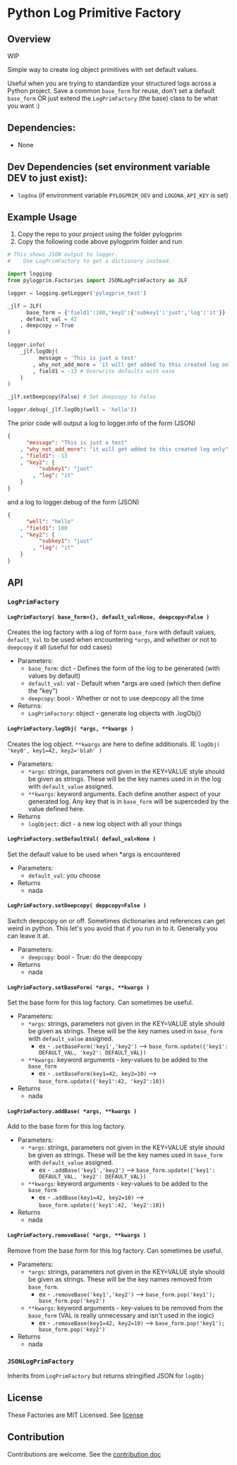# Python Log Primitive Factory

## Overview

WIP

Simple way to create log object primitives with set default values.

Useful when you are trying to standardize your structured logs across a Python project.  Save a common `base_form` for reuse, don't set a default `base_form` OR just extend the `LogPrimFactory` (the base) class to be what you want :)

## Dependencies:
* None

## Dev Dependencies (set environment variable DEV to just exist):
* `logdna` (if environment variable `PYLOGPRIM_DEV` and `LOGDNA_API_KEY` is set)

## Example Usage
1. Copy the repo to your project using the folder pylogprim
2. Copy the following code above pylogprim folder and run
```python
# This shows JSON output to logger.
#    Use LogPrimFactory to get a dictionary instead.

import logging
from pylogprim.Factories import JSONLogPrimFactory as JLF

logger = logging.getLogger('pylogprim_test')

_jlf = JLF(
      base_form = {'field1':100,'key2':{'subkey1':'just','log':'it'}}
    , default_val = 42
    , deepcopy = True
)

logger.info(
    _jlf.logObj(
          message = 'This is just a test'
        , why_not_add_more = 'it will get added to this created log only'
        , field1 = -13 # Overwrite defaults with ease
    )
)

_jlf.setDeepcopy(False) # Set deepcopy to False

logger.debug(_jlf.logObj(well = 'hello'))
```
The prior code will output a log to logger.info of the form (JSON)
```JSON
{
      "message": "This is just a test"
    , "why_not_add_more": "it will get added to this created log only"
    , "field1": -13
    , "key2": {
          "subkey1": "just"
        , "log": "it"
    }
}
```
and a log to logger.debug of the form (JSON)
```JSON
{
      "well": "hello"
    , "field1": 100
    , "key2": {
          "subkey1": "just"
        , "log": "it"
    }
}
```

## API

### `LogPrimFactory`

#### `LogPrimFactory( base_form={}, default_val=None, deepcopy=False )`

Creates the log factory with a log of form `base_form` with default values, `default_Val` to be used when encountering `*args`, and whether or not to `deepcopy` it all (useful for odd cases)

* Parameters:
  * `base_form`: dict - Defines the form of the log to be generated (with values by default)
  * `default_val`: val - Default when *args are used (which then define the "key")
  * `deepcopy`: bool - Whether or not to use deepcopy all the time
* Returns:
  * `LogPrimFactory`: object - generate log objects with .logObj()

#### `LogPrimFactory.logObj( *args, **kwargs )`

Creates the log object.  `**kwargs` are here to define additionals.  IE `logObj( 'key0', key1=42, key2='blah' )`

* Parameters:
  * `*args`: strings, parameters not given in the KEY=VALUE style should be given as strings.  These will be the key names used in in the log with `default_value` assigned.
  * `**kwargs`: keyword arguments.  Each define another aspect of your generated log.  Any key that is in `base_form` will be superceded by the value defined here.
* Returns
  * `logObject`: dict - a new log object with all your things

#### `LogPrimFactory.setDefaultVal( defaul_val=None )`

Set the default value to be used when *args is encountered

* Parameters:
  * `default_val`: you choose
* Returns
  * nada

#### `LogPrimFactory.setDeepcopy( deppcopy=False )`

Switch deepcopy on or off.  Sometimes dictionaries and references can get weird in python.  This let's you avoid that if you run in to it.  Generally you can leave it at.

* Parameters:
  * `deepcopy`: bool - True: do the deepcopy
* Returns
  * nada

#### `LogPrimFactory.setBaseForm( *args, **kwargs )`

Set the base form for this log factory.  Can sometimes be useful.

* Parameters:
  * `*args`: strings, parameters not given in the KEY=VALUE style should be given as strings.  These will be the key names used in `base_form` with `default_value` assigned.
    * ex - `.setBaseForm('key1','key2')` --> `base_form.update({'key1': DEFAULT_VAL, 'key2': DEFAULT_VAL})`
  * `**kwargs`: keyword arguments - key-values to be added to the `base_form`
    * ex - `.setBaseForm(key1=42, key2=10)` --> `base_form.update({'key1':42, 'key2':10})`
* Returns
  * nada

#### `LogPrimFactory.addBase( *args, **kwargs )`

Add to the base form for this log factory.

* Parameters:
  * `*args`: strings, parameters not given in the KEY=VALUE style should be given as strings.  These will be the key names used in `base_form` with `default_value` assigned.
    * ex - `.addBase('key1','key2')` --> `base_form.update({'key1': DEFAULT_VAL, 'key2': DEFAULT_VAL})`
  * `**kwargs`: keyword arguments - key-values to be added to the `base_form`
    * ex - `.addBase(key1=42, key2=10)` --> `base_form.update({'key1':42, 'key2':10})`
* Returns
  * nada

#### `LogPrimFactory.removeBase( *args, **kwargs )`

Remove from the base form for this log factory.  Can sometimes be useful.

* Parameters:
  * `*args`: strings, parameters not given in the KEY=VALUE style should be given as strings.  These will be the key names removed from `base_form`.
    * ex - `.removeBase('key1','key2')` --> `base_form.pop('key1'); base_form.pop('key2')`
  * `**kwargs`: keyword arguments - key-values to be removed from the `base_form` (VAL is really unnecessary and isn't used in the logic)
    * ex - `.removeBase(key1=42, key2=10)` --> `base_form.pop('key1'); base_form.pop('key2')`
* Returns
  * nada

### `JSONLogPrimFactory`

Inherits from `LogPrimFactory` but returns stringified JSON for `logObj`

## License
These Factories are MIT Licensed.  See [license](./LICENSE)

## Contribution
Contributions are welcome.  See the [contribution doc](./CONTRIBUTING.md)
